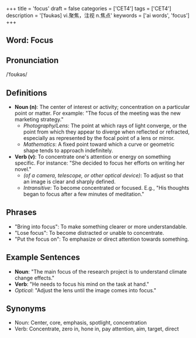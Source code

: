 +++
title = 'focus'
draft = false
categories = ['CET4']
tags = ['CET4']
description = '[ˈfəukəs] vi.聚焦，注视 n.焦点'
keywords = ['ai words', 'focus']
+++

## Word: Focus

## Pronunciation
/ˈfoʊkəs/

## Definitions
- **Noun (n)**: The center of interest or activity; concentration on a particular point or matter. For example: "The focus of the meeting was the new marketing strategy."
  - *Photography/Lens*: The point at which rays of light converge, or the point from which they appear to diverge when reflected or refracted, especially as represented by the focal point of a lens or mirror.
  - *Mathematics*: A fixed point toward which a curve or geometric shape tends to approach indefinitely.
- **Verb (v)**: To concentrate one's attention or energy on something specific. For instance: "She decided to focus her efforts on writing her novel."
  - *(of a camera, telescope, or other optical device)*: To adjust so that an image is clear and sharply defined.
  - *Intransitive*: To become concentrated or focused. E.g., "His thoughts began to focus after a few minutes of meditation."

## Phrases
- "Bring into focus": To make something clearer or more understandable.
- "Lose focus": To become distracted or unable to concentrate.
- "Put the focus on": To emphasize or direct attention towards something.

## Example Sentences
- **Noun**: "The main focus of the research project is to understand climate change effects."
- **Verb**: "He needs to focus his mind on the task at hand."
- *Optical*: "Adjust the lens until the image comes into focus."

## Synonyms
- Noun: Center, core, emphasis, spotlight, concentration
- Verb: Concentrate, zero in, hone in, pay attention, aim, target, direct
